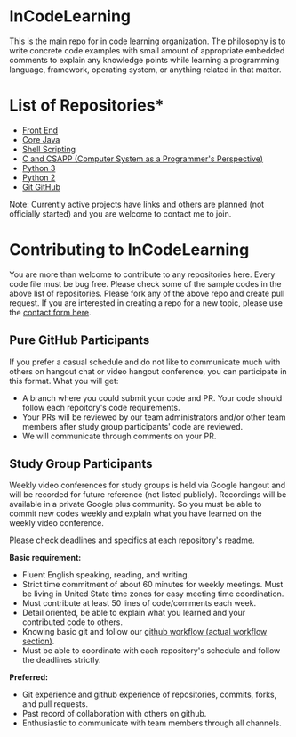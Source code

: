 # InCodeLearning

This is the main repo for in code learning organization. The philosophy is to write concrete code examples with small amount of appropriate embedded comments to explain any knowledge points while learning a programming language, framework, operating system, or anything related in that matter.

# List of Repositories*

- [Front End](https://github.com/InCodeLearning/InCodeLearning-Front_End)
- [Core Java](https://github.com/InCodeLearning/InCodeLearning-Java)
- [Shell Scripting](https://github.com/InCodeLearning/InCodeLearning-Shell_Scripting)
- [C and CSAPP (Computer System as a Programmer's Perspective)](https://github.com/InCodeLearning/InCodeLearning-CSAPP)
- [Python 3](https://github.com/InCodeLearning/InCodeLearning-Python3)
- [Python 2](https://github.com/InCodeLearning/InCodeLearning-Python2)
- [Git GitHub](https://github.com/InCodeLearning/InCodeLearning-Git_Github)

Note: Currently active projects have links and others are planned (not officially started) and you are welcome to contact me to join.

# Contributing to InCodeLearning

You are more than welcome to contribute to any repositories here. Every code file must be bug free. Please check some of the sample codes in the above list of repositories. Please fork any of the above repo and create pull request. If you are interested in creating a repo for a new topic, please use the [contact form here](https://docs.google.com/forms/d/1aRvI2SLpP0_amCUc_pGSM-g2gBbuPt6XDPckP_zaugw/).

## Pure GitHub Participants

If you prefer a casual schedule and do not like to communicate much with others on hangout chat or video hangout conference, you can participate in this format. What you will get:

- A branch where you could submit your code and PR. Your code should follow each repoitory's code requirements.
- Your PRs will be reviewed by our team administrators and/or other team members after study group participants' code are reviewed.
- We will communicate through comments on your PR.

## Study Group Participants

Weekly video conferences for study groups is held via Google hangout and will be recorded for future reference (not listed publicly). Recordings will be available in a private Google plus community. So you must be able to commit new codes weekly and explain what you have learned on the weekly video conference.

Please check deadlines and specifics at each repository's readme.

**Basic requirement:**

- Fluent English speaking, reading, and writing.
- Strict time commitment of about 60 minutes for weekly meetings. Must be living in United State time zones for easy meeting time coordination.
- Must contribute at least 50 lines of code/comments each week.
- Detail oriented, be able to explain what you learned and your contributed code to others.
- Knowing basic git and follow our [github workflow (actual workflow section)](https://github.com/InCodeLearning/git-github/blob/master/github-workflow-homework.md).
- Must be able to coordinate with each repository's schedule and follow the deadlines strictly.

**Preferred:**

- Git experience and github experience of repositories, commits, forks, and pull requests.
- Past record of collaboration with others on github.
- Enthusiastic to communicate with team members through all channels.
